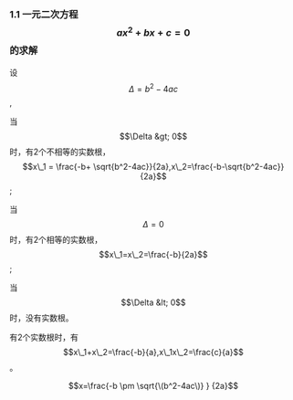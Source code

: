### 1.1 一元二次方程$$ax^2+bx+c=0$$的求解

设$$\Delta = b^2-4ac$$,

当$$\Delta &gt; 0$$时，有2个不相等的实数根，$$x\_1 = \frac{-b+ \sqrt{b^2-4ac}}{2a},x\_2=\frac{-b-\sqrt{b^2-4ac}}{2a}$$;

当$$\Delta = 0$$时，有2个相等的实数根，$$x\_1=x\_2=\frac{-b}{2a}$$;

当$$\Delta &lt; 0$$时，没有实数根。

有2个实数根时，有$$x\_1+x\_2=\frac{-b}{a},x\_1x\_2=\frac{c}{a}$$。

$$x=\frac{-b \pm \sqrt{\(b^2-4ac\)} } {2a}$$

